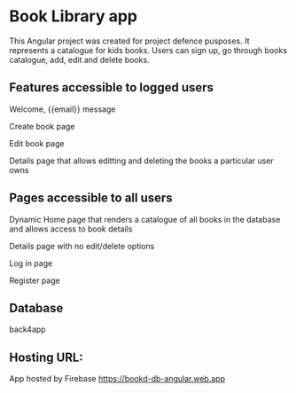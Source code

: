 # Book Library app

This Angular project was created for project defence pusposes. It represents a catalogue for kids books. Users can sign up, go through books catalogue, add, edit and delete books.

## Features accessible to logged users

Welcome, {{email}} message

Create book page

Edit book page

Details page that allows editting and deleting the books a particular user owns

## Pages accessible to all users 
Dynamic Home page that renders a catalogue of all books in the database and allows access to book details 

Details page with no edit/delete options

Log in page

Register page

## Database
back4app

## Hosting URL:

App hosted by Firebase
https://bookd-db-angular.web.app 
